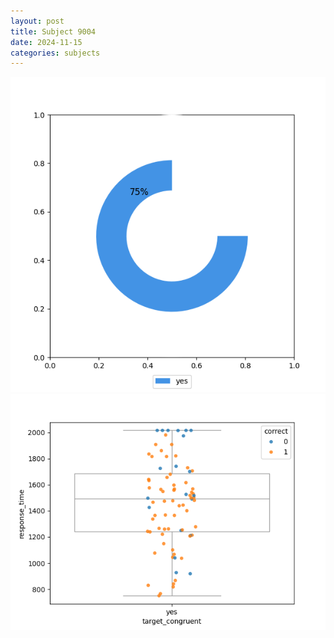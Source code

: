 ```yaml
---
layout: post
title: Subject 9004
date: 2024-11-15
categories: subjects
---
```


![](data/9004/run-16/9004_accuracy_target_congruence.png)
![](data/9004/run-16/9004_rt_congruence.png)
